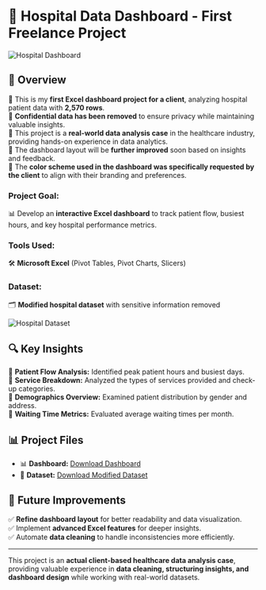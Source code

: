 # 🏥 Hospital Data Dashboard - First Freelance Project

![Hospital Dashboard](hospital_dashboard.png)

## 📌 Overview

🔹 This is my **first Excel dashboard project for a client**, analyzing hospital patient data with **2,570 rows**.  
🔹 **Confidential data has been removed** to ensure privacy while maintaining valuable insights.  
🔹 This project is a **real-world data analysis case** in the healthcare industry, providing hands-on experience in data analytics.  
🔹 The dashboard layout will be **further improved** soon based on insights and feedback. <br>
🔹 The **color scheme used in the dashboard was specifically requested by the client** to align with their branding and preferences.

### **Project Goal:**

📊 Develop an **interactive Excel dashboard** to track patient flow, busiest hours, and key hospital performance metrics.

### **Tools Used:**

🛠 **Microsoft Excel** (Pivot Tables, Pivot Charts, Slicers)

### **Dataset:**

🗂 **Modified hospital dataset** with sensitive information removed  

![Hospital Dataset](hospital_dataset.png)

## 🔍 Key Insights

🔹 **Patient Flow Analysis:** Identified peak patient hours and busiest days.  
🔹 **Service Breakdown:** Analyzed the types of services provided and check-up categories.  
🔹 **Demographics Overview:** Examined patient distribution by gender and address.  
🔹 **Waiting Time Metrics:** Evaluated average waiting times per month.

## 📊 Project Files

- 📊 **Dashboard:** [Download Dashboard](https://github.com/Raven-D3v/data-analytics-portfolio/blob/0c79d40a6e1fb08964d930ac3667fb60637585af/Project/Hospital%20Data%20Dashboard%20(Excel)%20%E2%80%93%20My%20First%20Client%20Project!/Hospital_Dashboard-JAN-FEB-2025.xlsx)
- 📁 **Dataset:** [Download Modified Dataset](https://github.com/Raven-D3v/data-analytics-portfolio/blob/0c79d40a6e1fb08964d930ac3667fb60637585af/Project/Hospital%20Data%20Dashboard%20(Excel)%20%E2%80%93%20My%20First%20Client%20Project!/Hospital_Dataset-JAN-FEB-2025.csv)

## 🚀 Future Improvements

✅ **Refine dashboard layout** for better readability and data visualization.  
✅ Implement **advanced Excel features** for deeper insights.  
✅ Automate **data cleaning** to handle inconsistencies more efficiently.  

---

This project is an **actual client-based healthcare data analysis case**, providing valuable experience in **data cleaning, structuring insights, and dashboard design** while working with real-world datasets.
